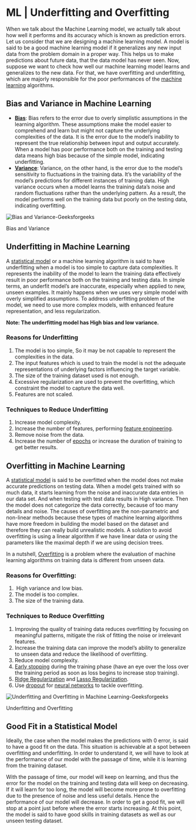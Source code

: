 # ML | Underfitting and Overfitting

When we talk about the Machine Learning model, we actually talk about how well it performs and its accuracy which is known as prediction errors. Let us consider that we are designing a machine learning model. A model is said to be a good machine learning model if it generalizes any new input data from the problem domain in a proper way. This helps us to make predictions about future data, that the data model has never seen. Now, suppose we want to check how well our machine learning model learns and generalizes to the new data. For that, we have overfitting and underfitting, which are majorly responsible for the poor performances of the [machine learning](https://www.geeksforgeeks.org/machine-learning/) algorithms.

Bias and Variance in Machine Learning
-------------------------------------

*   [****Bias****](https://www.geeksforgeeks.org/bias-vs-variance-in-machine-learning/): Bias refers to the error due to overly simplistic assumptions in the learning algorithm. These assumptions make the model easier to comprehend and learn but might not capture the underlying complexities of the data. It is the error due to the model’s inability to represent the true relationship between input and output accurately. When a model has poor performance both on the training and testing data means high bias because of the simple model, indicating underfitting.
*   [****Variance****](https://www.geeksforgeeks.org/bias-vs-variance-in-machine-learning/): Variance, on the other hand, is the error due to the model’s sensitivity to fluctuations in the training data. It’s the variability of the model’s predictions for different instances of training data. High variance occurs when a model learns the training data’s noise and random fluctuations rather than the underlying pattern. As a result, the model performs well on the training data but poorly on the testing data, indicating overfitting.

![Bias and Variance-Geeksforgeeks](https://media.geeksforgeeks.org/wp-content/uploads/20230829151403/Bias-and-Variance-in-Machine-Learning.webp)

Bias and Variance

****Underfitting in Machine Learning****
----------------------------------------

A [statistical model](https://www.geeksforgeeks.org/difference-between-statistical-model-and-machine-learning/) or a machine learning algorithm is said to have underfitting when a model is too simple to capture data complexities. It represents the inability of the model to learn the training data effectively result in poor performance both on the training and testing data. In simple terms, an underfit model’s are inaccurate, especially when applied to new, unseen examples. It mainly happens when we uses very simple model with overly simplified assumptions. To address underfitting problem of the model, we need to use more complex models, with enhanced feature representation, and less regularization.

****Note: The underfitting model has High bias and low variance.****

### ****Reasons for**** ****Underfitting****

1.  The model is too simple, So it may be not capable to represent the complexities in the data.
2.  The input features which is used to train the model is not the adequate representations of underlying factors influencing the target variable.
3.  The size of the training dataset used is not enough.
4.  Excessive regularization are used to prevent the overfitting, which constraint the model to capture the data well.
5.  Features are not scaled.

### ****Techniques to Reduce Underfitting****

1.  Increase model complexity.
2.  Increase the number of features, performing [feature engineering](https://www.geeksforgeeks.org/what-is-feature-engineering/).
3.  Remove noise from the data.
4.  Increase the number of [epochs](https://www.geeksforgeeks.org/epoch-in-machine-learning/) or increase the duration of training to get better results.

****Overfitting in Machine Learning****
---------------------------------------

A [statistical model](https://www.geeksforgeeks.org/difference-between-statistical-model-and-machine-learning/) is said to be overfitted when the model does not make accurate predictions on testing data. When a model gets trained with so much data, it starts learning from the noise and inaccurate data entries in our data set. And when testing with test data results in High variance. Then the model does not categorize the data correctly, because of too many details and noise. The causes of overfitting are the non-parametric and non-linear methods because these types of machine learning algorithms have more freedom in building the model based on the dataset and therefore they can really build unrealistic models. A solution to avoid overfitting is using a linear algorithm if we have linear data or using the parameters like the maximal depth if we are using decision trees. 

In a nutshell, [Overfitting](https://www.geeksforgeeks.org/underfitting-and-overfitting-in-machine-learning/) is a problem where the evaluation of machine learning algorithms on training data is different from unseen data.

### Reasons for Overfitting:

1.   High variance and low bias.
2.  The model is too complex.
3.  The size of the training data.

### ****Techniques to Reduce Overfitting****

1.  Improving the quality of training data reduces overfitting by focusing on meaningful patterns, mitigate the risk of fitting the noise or irrelevant features.
2.  Increase the training data can improve the model’s ability to generalize to unseen data and reduce the likelihood of overfitting.
3.  Reduce model complexity.
4.  [Early stopping](https://www.geeksforgeeks.org/regularization-by-early-stopping/) during the training phase (have an eye over the loss over the training period as soon as loss begins to increase stop training).
5.  [Ridge Regularization](https://www.geeksforgeeks.org/lasso-vs-ridge-vs-elastic-net-ml/) and [Lasso Regularization](https://www.geeksforgeeks.org/implementation-of-lasso-regression-from-scratch-using-python/).
6.  Use [dropout](https://www.geeksforgeeks.org/dropout-in-neural-networks/) for [neural networks](https://www.geeksforgeeks.org/neural-networks-a-beginners-guide/) to tackle overfitting.

![Underfitting and Overfitting in Machine Learning-Geeksforgeeks](https://media.geeksforgeeks.org/wp-content/cdn-uploads/20190523171258/overfitting_2.png)

Underfitting and Overfitting

****Good Fit in a Statistical Model****
---------------------------------------

Ideally, the case when the model makes the predictions with 0 error, is said to have a good fit on the data. This situation is achievable at a spot between overfitting and underfitting. In order to understand it, we will have to look at the performance of our model with the passage of time, while it is learning from the training dataset.

With the passage of time, our model will keep on learning, and thus the error for the model on the training and testing data will keep on decreasing. If it will learn for too long, the model will become more prone to overfitting due to the presence of noise and less useful details. Hence the performance of our model will decrease. In order to get a good fit, we will stop at a point just before where the error starts increasing. At this point, the model is said to have good skills in training datasets as well as our unseen testing dataset.

  

